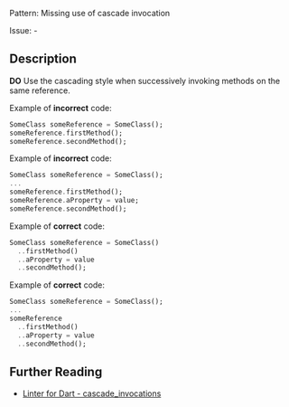 Pattern: Missing use of cascade invocation

Issue: -

## Description

**DO** Use the cascading style when successively invoking methods on the same reference.

Example of **incorrect** code:
```dart
SomeClass someReference = SomeClass();
someReference.firstMethod();
someReference.secondMethod();
```

Example of **incorrect** code:
```dart
SomeClass someReference = SomeClass();
...
someReference.firstMethod();
someReference.aProperty = value;
someReference.secondMethod();
```

Example of **correct** code:
```dart
SomeClass someReference = SomeClass()
  ..firstMethod()
  ..aProperty = value
  ..secondMethod();
```

Example of **correct** code:
```dart
SomeClass someReference = SomeClass();
...
someReference
  ..firstMethod()
  ..aProperty = value
  ..secondMethod();
```

## Further Reading

* [Linter for Dart - cascade_invocations](https://dart-lang.github.io/linter/lints/cascade_invocations.html)